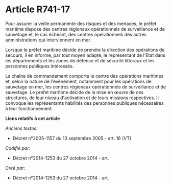 # Article R741-17

Pour assurer la veille permanente des risques et des menaces, le préfet maritime dispose des centres régionaux opérationnels
de surveillance et de sauvetage et, le cas échéant, des centres opérationnels des autres administrations qui interviennent en
mer.

Lorsque le préfet maritime décide de prendre la direction des opérations de secours, il en informe, par tout moyen adapté, le
représentant de l'Etat dans les départements et les zones de défense et de sécurité littoraux et les personnes publiques
intéressés.

La chaîne de commandement comporte le centre des opérations maritimes et, selon la nature de l'événement, notamment pour les
opérations de sauvetage en mer, les centres régionaux opérationnels de surveillance et de sauvetage. Le préfet maritime
décide de la mise en œuvre de ces structures, de leur niveau d'activation et de leurs missions respectives. Il convoque les
représentants habilités des personnes publiques nécessaires à leur fonctionnement.

**Liens relatifs à cet article**

_Anciens textes_:

  - Décret n°2005-1157 du 13 septembre 2005 - art. 16 (VT)

_Codifié par_:

  - Décret n°2014-1253 du 27 octobre 2014 - art.

_Créé par_:

  - Décret n°2014-1253 du 27 octobre 2014 - art.
